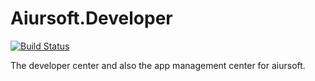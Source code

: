 # Aiursoft.Developer

[![Build Status](https://travis-ci.org/AiursoftWeb/Developer.svg?branch=master)](https://travis-ci.org/AiursoftWeb/Developer)

The developer center and also the app management center for aiursoft.
